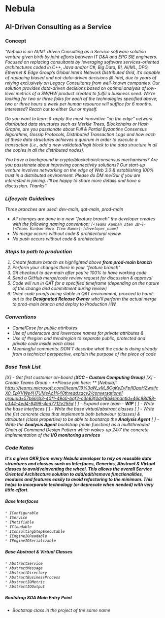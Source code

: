 # Nebula
## AI-Driven Consulting as a Service

### Concept

<em>“Nebula is an AI/ML driven Consulting as a Service software solution venture given birth by joint efforts between IT D&A and EPG SIE engineers.  Focused on replacing consultants by leveraging software services-oriented architectures coded in C++, Java and/or C#, Big Data, BI, AI/ML, DPG, Ethernet & Edge Group’s Global Intel’s Network Distributed Grid, it’s capable of replacing biased and not-data-driven decisions @ Intel, due to years of relying exclusively on Legacy Consultants from well-known companies.  Our solution provides data-driven decisions based on optimal analysis of low-level metrics of a SW/HW product created to fulfil a business need. We’re looking for two or three folks for each of the technologies specified above; two or three hours a week per human resource will suffice for 6 months. Interested? Reach out to either Gur or myself.

Do you want to learn & apply the most innovative “on the edge” network distributed data structures such as Merkle Trees, Blockchains or Hash Graphs, are you passionate about Full & Partial Byzantine Consensus Algorithms, Gossip Protocols, Distributed Transaction Logs and how each of these data structures achieves a quorum in order to execute a transaction (i.e., add a new validated/legit block to the data structure in all the copies in all the distributed nodes).

You have a background in crypto/blockchain/consensus mechanisms? Are you passionate about improving connectivity solutions? 
Our start-up venture involves networking on the edge of Web 3.0 & establishing 100% trust in a distributed environment. 
Please do DM me/Gur if you are interested in joining. I'll be happy to share more details and have a discussion. Thanks”<em>

### Lifecycle Guidelines

Three branches are used: _dev-main, qat-main, prod-main_

* All changes are done in a new "feature branch" the developer creates with the following naming convention: ``` [<Teams Kanban Item ID>]-[<Teams Kanban Work Item Name>]-[developer_name] ```
* No merge occurs without code & architectural review
* No push occurs without code & architectural

### Steps to path to production

1. Create feature branch as highlighted above **from prod-main branch**
2. Perform your changes there in your "feature branch"
3. Git checkout to dev-main after you're 100% to have working code
4. Send a GitHub merge/code review request for discussion & approval
5. Code will run in QAT for a specified timeframe (depending on the nature of the change and commitment during review)
6. Once code proofs being stable in QAT environment, proceed to hand-out to the **Designated Release Owner** who'll perform the actual merge to _prod-main_ branch and deploy to Production HW.

### Conventions

* CamelCase for public attributes
* Use of underscore and lowercase names for private attributes &
* Use of #region and #endregion to separate public, protected and private code inside each class
* Meaningful comments: DON'T describe what the code is doing already from a technical perspective, explain the purpose of the piece of code

### Base Task List

[X] - Get first customer on-board (**XCC - Custom Computing Group**)
[X] - Create Teams Group - **Please join here: ** [Nebula]: https://teams.microsoft.com/l/team/19%3aW_vM_6CgKyZvFpfIDpaHZwxifcX0_EpXVWs4H7UMeAc1%40thread.tacv2/conversations?groupId=57b661b3-40f1-49a0-baf2-c3e93f4def8b&tenantId=46c98d88-e344-4ed4-8496-4ed7712e255d
[ ] - Expand core team - **<em>WIP</em>**
[ ] - Write the base interfaces 
[ ] - Write the base virtual/abstract classes
[ ] - Write the fist concrete class that implements both behaviour (classes) & attributes (class properties) to be able to bootstrap the **Analysis Agent**
[ ] - Write the **Analysis Agent** bootstrap (main function) as a multithreaded _Chain of Command_ Design Pattern which wakes-up 24/7 the concrete implementation of the **I/O monitoring services**


### Code Katas

<b>It's a given OKR from every Nebula developer to rely on reusable data structures and classes such as Interfaces, Generics, Abstract & Virtual classes to avoid reinventing the wheel. This allows the overall Service Oriented Architecture solution to add/edit/remove functionalities, modules and features easily to avoid refactoring to the minimum. This helps to incorporate technology (or deprecate when needed) with very little effort.</b>

##### Base Interfaces
```c#
* IConfigurable
* IService
* INotifiable
* ICloudable
* IConsultingStepExecutable
* IEngineIOReadable
* IEngineIOSerializable
```
##### Base Abstract & Virtual Classes
```c#
* AbstractService
* AbstractMessage
* AbstractDirectory
* AbstractBusinessProcess
* AbstractIOMetric
* AbstractIOOutput
```

##### Bootstrap SOA Main Entry Point 
* Bootstrap class in the project of the same name


